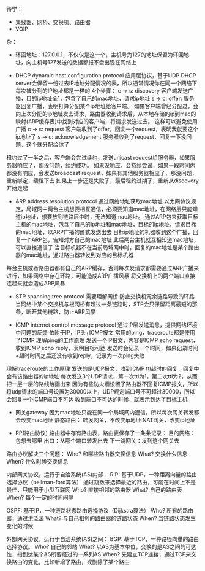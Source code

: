 待学：
- 集线器、网桥、交换机、路由器
- VOIP

杂：
- 环回地址：127.0.0.1，不仅仅是这一个，主机号为127的地址保留为环回地址，向主机号127发送的数据都报不会出现在网络上


- DHCP
dynamic host configuration protocol
应用层协议，基于UDP
DHCP server会保留一份过去IP地址分配情况的表，所以通常情况你在同一个网络下每次被分到的IP地址都是一样的
4个步骤：
c -> s: discovery
客户端发送广播，目的ip地址全1，包含了自己的mac地址，请求ip地址
s -> c: offer:
服务器回复广播，表明打算分配某个ip地址给客户端。
如果客户端曾经分配过，会向上次分配的ip地址发去请求，路由器收到请求后，从本地存储的ip到mac的映射(ARP缓存表)中找到对应的客户端，将请求发送过去。
这样可以避免使用广播
c -> s: request
客户端收到了offer，回复一个request，表明我就要这个ip地址了
s -> c: acknowledgement
服务器收到了request，回复一下没问题，这个就分配给你了

租约过了一半之后，客户端会尝试续约，发送unicast request给服务器，如果服务器响应了，那没问题，续约成功。
如果没响应，会持续尝试，如果一段时间内都没有响应，会发送broadcast request，如果有其他服务器相应了，那没问题，重新绑定，续租下去
如果上一步还是失败了，最后租约过期了，重新从discovery开始走起


- ARP
address resolution protocol
通过网络地址获取mac地址
以太网协议规定，局域网中两台主机想要相互通信，必须要知道mac地址，在网络层只能知道ip地址，想要放到链路层中时，无法知道mac地址。
通过ARP包来获取目标主机的mac地址，包含了自己的ip地址和mac地址，目标的ip地址，请求目标的mac地址，以ARP广播的形式发送出去
目标ip地址的机器收到这个广播，回复一个ARP包，告知对方自己的mac地址
此后两台主机就互相知道mac地址，可以直接通信了
当目标机器不在当前局域网中时，回复的mac地址是某个路由器的mac地址，通过路由器转发到对应的目标机器

每台主机或者路由器都有自己的ARP缓存，否则每次发请求都需要通过ARP广播来进行，如果网络中存在环路，可能造成ARP广播风暴
将交换机上的两个端口直接连起来就会造成ARP风暴


- STP
spanning tree protocol
需要理解网桥
防止交换机冗余链路导致的环路
当网络中某个交换机与根网桥有超过一条链路时，STP会只保留距离最短的那条，断开其他链路，防止ARP风暴


- ICMP
internet control message protocol
通过IP层发送消息，提供网络环境中问题的反馈
依附于IP，IP头+ICMP报文
常用的ping，traceroute都是使用了ICMP
理解ping的工作原理
发送一个IP报文，内容是ICMP echo request，收到ICMP echo reply，表明目标可达
发送时会记录一个时间，如果记录时间+超时时间之后还没有收到reply，记录为一次ping失败

理解traceroute的工作原理
发送的是UDP报文，收到ICMP ttl超时的回复，回复中会有该路由器的ip地址
每次发送3个UDP请求，第一次ttl为1，第二次ttl为2，从而把一层一层的路线给画出来
因为有些防火墙设置了路由器不回复ICMP报文，所以将udp请求的端口号设置为30000以上，UDP规定端口号不可超过30000，所以会回复一个ICMP端口不可达
收到端口不可达的时候，就表示到达了目标主机


- 网关gateway
因为mac地址只能在同一个局域网内通信，所以每次网关转发都会改变mac地址
静态路由：
转发网关，不改变ip地址
NAT网关，改变ip地址


- RP(路由协议)
路由器中存有路由表，路由表保存了一条条记录：
目的网络：包想去哪里
出口：从哪个端口转发出去
下一跳网关：发到这个网关去

路由协议解决三个问题：
Who?  和哪些路由器交换信息
What? 交换什么信息
When? 什么时候交换信息

内部网关协议，运行于自治系统(AS)内部：
RIP:
基于UDP，一种距离向量的路由选择协议（bellman-ford算法）
通过跳数来选择最近的路由，可能在时间上不是最佳，只能用于小型互联网
Who?  直接相邻的路由器
What? 自己的路由表
When? 每个一定的时间间隔

OSPF:
基于IP，一种链路状态路由选择协议（Dijkstra算法）
Who?  所有的路由器，通过洪泛法
What? 与自己相邻的路由器的链路状态
When? 当链路状态发生变化的时候

外部网关协议，运行于自治系统(AS)之间：
BGP:
基于TCP，一种路径向量的路由选择协议。
Who?  自己的邻站
What? 以AS为基本单位，交换的是AS之间的可达性，指到达某个AS所要经过的一系列AS
When? 先建立TCP连接，通过TCP来交换路由的变化，比如新增了路由，或删除了某个路由
